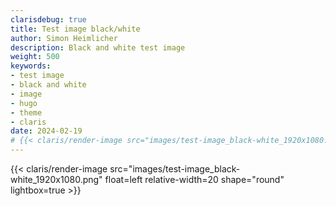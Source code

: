 ```yaml
---
clarisdebug: true
title: Test image black/white
author: Simon Heimlicher
description: Black and white test image
weight: 500
keywords:
- test image
- black and white
- image
- hugo
- theme
- claris
date: 2024-02-19
# {{< claris/render-image src="images/test-image_black-white_1920x1080.jpg" float=right relative-width=50 >}}
---
```


{{< claris/render-image src="images/test-image_black-white_1920x1080.png" float=left relative-width=20 shape="round" lightbox=true >}}
